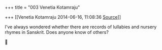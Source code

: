 +++
title = "003 Venetia Kotamraju"

+++
[[Venetia Kotamraju	2014-06-16, 11:08:36 [Source](https://groups.google.com/g/samskrita/c/AVCdJ7BqzSE)]]



I've always wondered whether there are records of lullabies and nursery rhymes in Sanskrit. Does anyone know of others?




